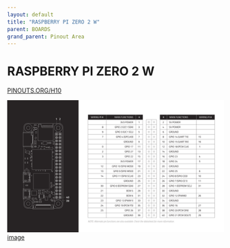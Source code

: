 ```yaml
---
layout: default
title: "RASPBERRY PI ZERO 2 W"
parent: BOARDS
grand_parent: Pinout Area
---
```


# RASPBERRY PI ZERO 2 W

<a href="https://www.PINOUTS.ORG/H10">PINOUTS.ORG/H10</a>

![image](./assets/87.png)  
[image](./assets/87.png)
